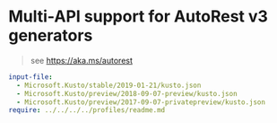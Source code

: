# Multi-API support for AutoRest v3 generators

> see https://aka.ms/autorest

``` yaml $(enable-multi-api)
input-file:
  - Microsoft.Kusto/stable/2019-01-21/kusto.json
  - Microsoft.Kusto/preview/2018-09-07-preview/kusto.json
  - Microsoft.Kusto/preview/2017-09-07-privatepreview/kusto.json
require: ../../../../profiles/readme.md
```
